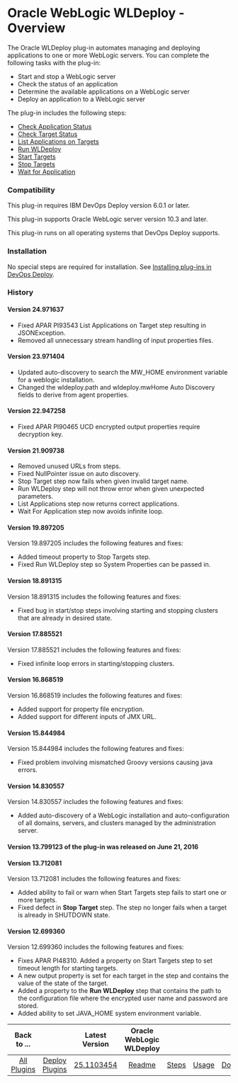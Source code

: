 
# Oracle WebLogic WLDeploy - Overview

The Oracle WLDeploy plug-in automates managing and deploying applications to one or more WebLogic servers. You can complete the following tasks with the plug-in:

* Start and stop a WebLogic server
* Check the status of an application
* Determine the available applications on a WebLogic server
* Deploy an application to a WebLogic server

The plug-in includes the following steps:

* [Check Application Status](#check_application_on_targets "Ant")
* [Check Target Status](#check_targets "Ant")
* [List Applications on Targets](#list_applications_on_targets "Ant")
* [Run WLDeploy](#run_wldeploy "Ant")
* [Start Targets](#start_targets "Ant")
* [Stop Targets](#stop_targets "Ant")
* [Wait for Application](#wait_for_application_on_targets "Ant")

### Compatibility

This plug-in requires IBM DevOps Deploy version 6.0.1 or later.

This plug-in supports Oracle WebLogic server version 10.3 and later.

This plug-in runs on all operating systems that DevOps Deploy supports.

### Installation

No special steps are required for installation. See [Installing plug-ins in DevOps Deploy](https://community.ibm.com/community/user/wasdevops/blogs/laurel-dickson-bull1/2022/06/13/install-plugins "Installing plug-ins in DevOps Deploy").

### History

#### Version 24.971637

* Fixed APAR PI93543 List Applications on Target step resulting in JSONException.
* Removed all unnecessary stream handling of input properties files.

#### Version 23.971404

* Updated auto-discovery to search the MW\_HOME environment variable for a weblogic installation.
* Changed the wldeploy.path and wldeploy.mwHome Auto Discovery fields to derive from agent properties.

#### Version 22.947258

* Fixed APAR PI90465 UCD encrypted output properties require decryption key.

#### Version 21.909738

* Removed unused URLs from steps.
* Fixed NullPointer issue on auto discovery.
* Stop Target step now fails when given invalid target name.
* Run WLDeploy step will not throw error when given unexpected parameters.
* List Applications step now returns correct applications.
* Wait For Application step now avoids infinite loop.

#### Version 19.897205

Version 19.897205 includes the following features and fixes:

* Added timeout property to Stop Targets step.
* Fixed Run WLDeploy step so System Properties can be passed in.

#### Version 18.891315

Version 18.891315 includes the following features and fixes:

* Fixed bug in start/stop steps involving starting and stopping clusters that are already in desired state.

#### Version 17.885521

Version 17.885521 includes the following features and fixes:

* Fixed infinite loop errors in starting/stopping clusters.

#### Version 16.868519

Version 16.868519 includes the following features and fixes:

* Added support for property file encryption.
* Added support for different inputs of JMX URL.

#### Version 15.844984

Version 15.844984 includes the following features and fixes:

* Fixed problem involving mismatched Groovy versions causing java errors.

#### Version 14.830557

Version 14.830557 includes the following features and fixes:

* Added auto-discovery of a WebLogic installation and auto-configuration of all domains, servers, and clusters managed by the administration server.

#### Version 13.799123 of the plug-in was released on June 21, 2016

#### Version 13.712081

Version 13.712081 includes the following features and fixes:

* Added ability to fail or warn when Start Targets step fails to start one or more targets.
* Fixed defect in **Stop Target** step. The step no longer fails when a target is already in SHUTDOWN state.

#### Version 12.699360

Version 12.699360 includes the following features and fixes:

* Fixes APAR PI48310. Added a property on Start Targets step to set timeout length for starting targets.
* A new output property is set for each target in the step and contains the value of the state of the target.
* Added a property to the **Run WLDeploy** step that contains the path to the configuration file where the encrypted user name and password are stored.
* Added ability to set JAVA\_HOME system environment variable.

|Back to ...||Latest Version|Oracle WebLogic WLDeploy ||||
| :---: | :---: | :---: | :---: | :---: | :---: | :---: |
|[All Plugins](../../index.md)|[Deploy Plugins](../README.md)|[25.1103454](https://raw.githubusercontent.com/UrbanCode/IBM-UCD-PLUGINS/main/files/WLDeploy/WLDeploy-25.1103454.zip)|[Readme](README.md)|[Steps](steps.md)|[Usage](usage.md)|[Downloads](downloads.md)|
